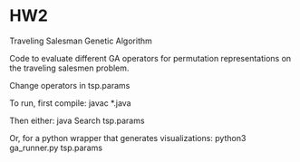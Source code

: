 # HW2
Traveling Salesman Genetic Algorithm

Code to evaluate different GA operators for permutation representations on the traveling salesmen problem.

Change operators in tsp.params

To run, first compile: javac *.java

Then either: java Search tsp.params

Or, for a python wrapper that generates visualizations: python3 ga_runner.py tsp.params
